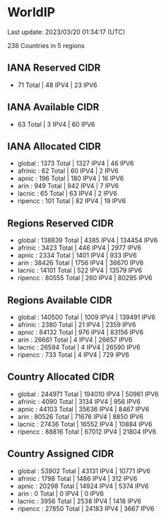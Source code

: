 # WorldIP

Last update: 2023/03/20 01:34:17 (UTC)

238 Countries in 5 regions

## IANA Reserved CIDR

- 71 Total | 48 IPV4 | 23 IPV6

## IANA Available CIDR

- 63 Total | 3 IPV4 | 60 IPV6

## IANA Allocated CIDR

- global : 1373 Total | 1327 IPV4 | 46 IPV6
- afrinic : 62 Total | 60 IPV4 | 2 IPV6
- apnic : 196 Total | 180 IPV4 | 16 IPV6
- arin : 949 Total | 942 IPV4 | 7 IPV6
- lacnic : 65 Total | 63 IPV4 | 2 IPV6
- ripencc : 101 Total | 82 IPV4 | 19 IPV6

## Regions Reserved CIDR

- global : 138839 Total | 4385 IPV4 | 134454 IPV6
- afrinic : 3423 Total | 446 IPV4 | 2977 IPV6
- apnic : 2334 Total | 1401 IPV4 | 933 IPV6
- arin : 38426 Total | 1756 IPV4 | 36670 IPV6
- lacnic : 14101 Total | 522 IPV4 | 13579 IPV6
- ripencc : 80555 Total | 260 IPV4 | 80295 IPV6

## Regions Available CIDR

- global : 140500 Total | 1009 IPV4 | 139491 IPV6
- afrinic : 2380 Total | 21 IPV4 | 2359 IPV6
- apnic : 84132 Total | 976 IPV4 | 83156 IPV6
- arin : 26661 Total | 4 IPV4 | 26657 IPV6
- lacnic : 26594 Total | 4 IPV4 | 26590 IPV6
- ripencc : 733 Total | 4 IPV4 | 729 IPV6

## Country Allocated CIDR

- global : 244971 Total | 194010 IPV4 | 50961 IPV6
- afrinic : 4090 Total | 3134 IPV4 | 956 IPV6
- apnic : 44103 Total | 35636 IPV4 | 8467 IPV6
- arin : 80526 Total | 71676 IPV4 | 8850 IPV6
- lacnic : 27436 Total | 16552 IPV4 | 10884 IPV6
- ripencc : 88816 Total | 67012 IPV4 | 21804 IPV6

## Country Assigned CIDR

- global : 53902 Total | 43131 IPV4 | 10771 IPV6
- afrinic : 1798 Total | 1486 IPV4 | 312 IPV6
- apnic : 20298 Total | 14924 IPV4 | 5374 IPV6
- arin : 0 Total | 0 IPV4 | 0 IPV6
- lacnic : 3956 Total | 2538 IPV4 | 1418 IPV6
- ripencc : 27850 Total | 24183 IPV4 | 3667 IPV6
